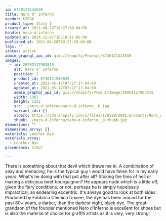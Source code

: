 ```yaml
---
id: 6730121543839
title: Nero d' Inferno
vendor: KIOSK
product_type: Italy 1
created_at: 2021-04-28T10:27:30-04:00
handle: nero-d-inferno
updated_at: 2024-12-07T16:10:11-05:00
published_at: 2021-04-28T10:27:29-04:00
tags: ""
status: active
admin_graphql_api_id: gid://shopify/Product/6730121543839
images:
  - id: 28952117903519
    alt: Nero d' Inferno
    position: 1
    product_id: 6730121543839
    created_at: 2021-05-12T07:27:17-04:00
    updated_at: 2021-05-12T07:27:17-04:00
    admin_graphql_api_id: gid://shopify/ProductImage/28952117903519
    width: 1362
    height: 1362
    src: ./nero-d-inferno/nero-d-inferno__0.jpg
    variant_ids: []
    oldSrc: https://cdn.shopify.com/s/files/1/0589/2901/products/Nero_d_Inferno_c623997c-4b95-4217-a3aa-21cabcdc869e.jpg?v=1620818837
    thumb: ./nero-d-inferno/nero-d-inferno__0-thumb.jpg
dimensions: ""
dimensions_array: []
materials: Leather Dye
materials_array:
  - Leather Dye
provenance: ITALY

---
```


There is something about that devil which draws me in. A combination of sexy and menacing, he is the typical guy I would have fallen for in my early years. What's he doing with that pot after all? Stoking the fires of hell or making a delicious beef bourguignon? He appears nude which is a little off, given the fiery conditions, or not, perhaps he is simply hopelessly impractical, an endearing eccentric. It's always good to look at both sides. Produced by Fabbrica Chimica Unione, the dye has been around for the past 80+ years, a darker, than the darkest night, black dye. The great-grandson of the founder mentioned Nero d'Inferno is excellent for shoes but is also the material of choice for graffiti artists as it is very, very strong.